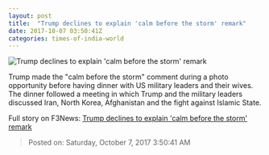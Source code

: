 ```yaml
---
layout: post
title:  "Trump declines to explain 'calm before the storm' remark"
date: 2017-10-07 03:50:41Z
categories: times-of-india-world
---
```


![Trump declines to explain 'calm before the storm' remark](https://static.toiimg.com/photo/msid-60980351/60980351.jpg?62307)

Trump made the "calm before the storm" comment during a photo opportunity before having dinner with US military leaders and their wives. The dinner followed a meeting in which Trump and the military leaders discussed Iran, North Korea, Afghanistan and the fight against Islamic State.


Full story on F3News: [Trump declines to explain 'calm before the storm' remark](http://www.f3nws.com/n/2TkBPJ)

> Posted on: Saturday, October 7, 2017 3:50:41 AM
